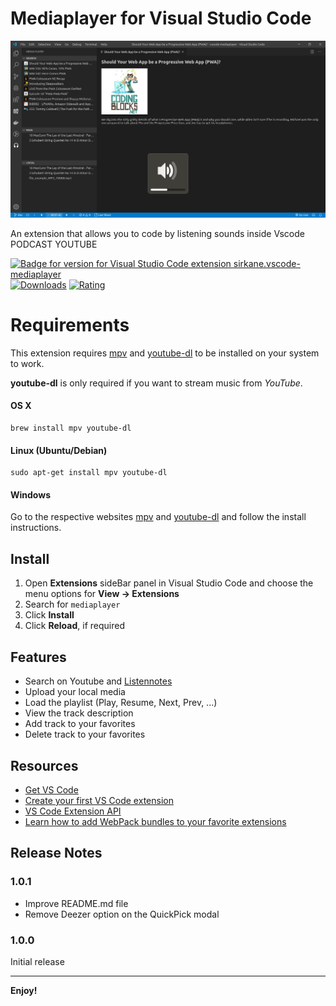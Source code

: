 # Mediaplayer for Visual Studio Code

![VSCMP Icon](./assets/screen.png 'Vscmp')

An extension that allows you to code by listening sounds inside Vscode
PODCAST
YOUTUBE

[![Badge for version for Visual Studio Code extension sirkane.vscode-mediaplayer](https://vsmarketplacebadge.apphb.com/version/sirkane.vscode-mediaplayer.svg?color=blue&style=?style=for-the-badge&logo=visual-studio-code)](https://marketplace.visualstudio.com/items?itemName=sirkane.vscode-mediaplayer)
[![Downloads](https://vsmarketplacebadge.apphb.com/downloads/sirkane.vscode-mediaplayer.svg?color=blue&style=flat-square)](https://marketplace.visualstudio.com/items?itemName=sirkane.vscode-mediaplayer)
[![Rating](https://vsmarketplacebadge.apphb.com/rating-short/sirkane.vscode-mediaplayer.svg?color=blue&style=flat-square)](https://marketplace.visualstudio.com/items?itemName=sirkane.vscode-mediaplayer)

# Requirements
This extension requires [mpv](https://mpv.io) and [youtube-dl](https://youtube-dl.org) to be installed on your system to work.

**youtube-dl** is only required if you want to stream music from *YouTube*.


#### OS X

```
brew install mpv youtube-dl
```

#### Linux (Ubuntu/Debian)

```
sudo apt-get install mpv youtube-dl
```

#### Windows

Go to the respective websites [mpv](https://mpv.io) and [youtube-dl](https://youtube-dl.org) and follow the install instructions.



## Install

1. Open **Extensions** sideBar panel in Visual Studio Code and choose the menu options for **View → Extensions**
1. Search for `mediaplayer`
1. Click **Install**
1. Click **Reload**, if required

## Features

- Search on Youtube and [Listennotes](https://www.listennotes.com/)
- Upload your local media
- Load the playlist (Play, Resume, Next, Prev, ...)
- View the track description
- Add track to your favorites
- Delete track to your favorites

## Resources

- [Get VS Code](https://code.visualstudio.com/?wt.mc_id=peacock-github-sir-kain)
- [Create your first VS Code extension](https://code.visualstudio.com/api/get-started/your-first-extension?wt.mc_id=peacock-github-sir-kain)
- [VS Code Extension API](https://code.visualstudio.com/api/references/vscode-api?wt.mc_id=peacock-github-sir-kain)
- [Learn how to add WebPack bundles to your favorite extensions](https://code.visualstudio.com/updates/v1_32#_bundling-extensions-with-webpack?wt.mc_id=peacock-github-sir-kain)

## Release Notes

### 1.0.1

- Improve README.md file
- Remove Deezer option on the QuickPick modal

### 1.0.0

Initial release

-----------------------------------------------------------------------------------------------------------

**Enjoy!**
